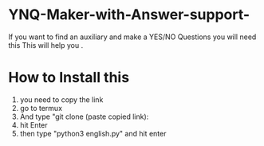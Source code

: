 # YNQ-Maker-with-Answer-support-
If you want to find an auxiliary  and make a YES/NO Questions you will need this This will help you .
# How to Install  this 
1) you need to copy the link
2) go to termux
3) And type "git clone (paste copied link):
4) hit Enter 
5) then type  "python3 english.py" and hit enter

